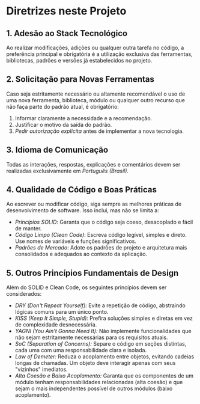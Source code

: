 # Diretrizes neste Projeto

## 1. Adesão ao Stack Tecnológico

Ao realizar modificações, adições ou qualquer outra tarefa no código, a preferência principal e obrigatória é a utilização exclusiva das ferramentas, bibliotecas, padrões e versões já estabelecidos no projeto.

## 2. Solicitação para Novas Ferramentas

Caso seja estritamente necessário ou altamente recomendável o uso de uma nova ferramenta, biblioteca, módulo ou qualquer outro recurso que não faça parte do padrão atual, é obrigatório:
1.  Informar claramente a necessidade e a recomendação.
2.  Justificar o motivo da saída do padrão.
3.  *Pedir autorização explícita* antes de implementar a nova tecnologia.

## 3. Idioma de Comunicação

Todas as interações, respostas, explicações e comentários devem ser realizadas exclusivamente em *Português (Brasil)*.

## 4. Qualidade de Código e Boas Práticas

Ao escrever ou modificar código, siga sempre as melhores práticas de desenvolvimento de software. Isso inclui, mas não se limita a:
- *Princípios SOLID*: Garanta que o código seja coeso, desacoplado e fácil de manter.
- *Código Limpo (Clean Code)*: Escreva código legível, simples e direto. Use nomes de variáveis e funções significativos.
- *Padrões de Mercado*: Adote os padrões de projeto e arquitetura mais consolidados e adequados ao contexto da aplicação.

## 5. Outros Princípios Fundamentais de Design

Além do SOLID e Clean Code, os seguintes princípios devem ser considerados:
- *DRY (Don't Repeat Yourself):* Evite a repetição de código, abstraindo lógicas comuns para um único ponto.
- *KISS (Keep It Simple, Stupid):* Prefira soluções simples e diretas em vez de complexidade desnecessária.
- *YAGNI (You Ain't Gonna Need It):* Não implemente funcionalidades que não sejam estritamente necessárias para os requisitos atuais.
- *SoC (Separation of Concerns):* Separe o código em seções distintas, cada uma com uma responsabilidade clara e isolada.
- *Law of Demeter:* Reduza o acoplamento entre objetos, evitando cadeias longas de chamadas. Um objeto deve interagir apenas com seus "vizinhos" imediatos.
- *Alta Coesão e Baixo Acoplamento:* Garanta que os componentes de um módulo tenham responsabilidades relacionadas (alta coesão) e que sejam o mais independentes possível de outros módulos (baixo acoplamento).

